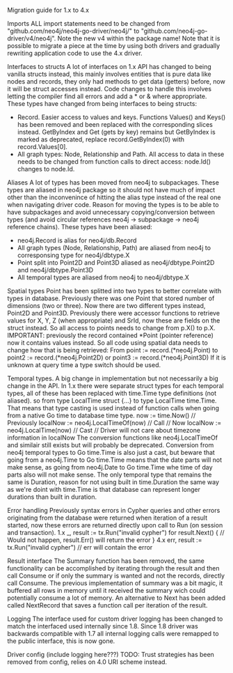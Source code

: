 Migration guide for 1.x to 4.x

Imports
ALL import statements need to be changed from "github.com/neo4j/neo4j-go-driver/neo4j/" to
"github.com/neo4j-go-driver/v4/neo4j". Note the new v4 within the package name! Note that it is
possible to migrate a piece at the time by using both drivers and gradually rewriting application
code to use the 4.x driver.

Interfaces to structs
A lot of interfaces on 1.x API has changed to being vanilla structs instead, this mainly involves
entities that is pure data like nodes and records, they only had methods to get data (getters) before,
now it will be struct accesses instead. Code changes to handle this involves letting the compiler find
all errors and add a * or & where appropriate.
These types have changed from being interfaces to being structs:
* Record. Easier access to values and keys. Functions Values() and Keys() has been removed and
been replaced with the corresponding slices instead. GetByIndex and Get (gets by key) remains
but GetByIndex is marked as deprecated, replace record.GetByIndex(0) with record.Values[0].
* All graph types: Node, Relationship and Path. All access to data in these needs to be changed
from function calls to direct access: node.Id() changes to node.Id.

Aliases
A lot of types has been moved from neo4j to subpackages. These types are aliased in neo4j package so
it should not have much of impact other than the inconvenince of hitting the alias type instead of the
real one  when navigating driver code. Reason for moving the types is to be able to have subpackages
and avoid unnecessary copying/conversion between types (and avoid circular references neo4j -> subpackage -> neo4j reference chains).
These types have been aliased:
* neo4j.Record is alias for neo4j/db.Record
* All graph types (Node, Relationship, Path) are aliased from neo4j to corresponsing type for neo4j/dbtype.X
* Point split into Point2D and Point3D aliased as neo4j/dbtype.Point2D and neo4j/dbtype.Point3D
* All temporal types are aliased from neo4j to neo4j/dbtype.X

Spatial types
Point has been splitted into two types to better correlate with types in database.
Previously there was one Point that stored number of dimensions (two or three). Now there are
two different types instead, Point2D and Point3D. Previously there were accessor functions to
retrieve values for X, Y, Z (when appropriate) and SrId, now these are fields on the struct
instead. So all access to points needs to change from p.X() to p.X. IMPORTANT: previously the record
contained *Point (pointer reference) now it contains values instead. So all code using spatial data
needs to change how that is being retrieved:
From point := record.(*neo4j.Point) to point2 := record.(*neo4j.Point2D) or point3 := record.(*neo4j.Point3D)
If it is unknown at query time a type switch should be used.

Temporal types.
A big change in implementation but not necessarily a big change in the API. In 1.x there were separate struct types for each temporal types, all of these has been replaced with time.Time type definitions (not aliased). so from type LocalTime struct {...} to type LocalTime time.Time. That means that type casting is used instead of function calls when going from a native Go time to database time type. 
    now := time.Now()
    // Previously
    localNow := neo4j.LocalTimeOf(now) // Call
    // Now
    localNow := neo4j.LocalTime(now) // Cast
    // Driver will not care about timezone information in localNow
The conversion functions like neo4j.LocalTimeOf and similair still exists but will probably be
deprecated.
Conversion from neo4j temporal types to Go time.Time is also just a cast, but beware that going
from a neo4j.Time to Go time.Time means that the date parts will not make sense, as going from
neo4j.Date to Go time.Time whe time of day parts also will not make sense.
The only temporal type that remains the same is Duration, reason for not using built in time.Duration
the same way as we're doint with time.Time is that database can represent longer durations than
built in duration.


Error handling
Previously syntax errors in Cypher queries and other errors originating from the database were
returned when iteration of a result started, now these errors are returned directly upon call
to Run (on session and transaction).
1.x
    _, result := tx.Run("invalid cypher")
    for result.Next() {
        // Would not happen, result.Err() will  return the error
    }
4.x
    err, result := tx.Run("invalid cypher")
    // err will contain the error

Result interface
The Summary function has been removed, the same functionality can be accomplished by iterating
through the result and then call Consume or if only the summary is wanted and not the records,
directly call Consume. The previous implementation of summary was a bit magic, it buffered all
rows in memory until it received the summary wich could potentially consume a lot of memory.
An alternative to Next has been added called NextRecord that saves a function call per iteration of
the result.

Logging
The interface used for custom driver logging has been changed to match the interfaced used
internally since 1.8. Since 1.8 driver was backwards compatible with 1.7 all internal logging
calls were remapped to the public interface, this is now gone.

Driver config (include logging here???)
TODO: Trust strategies has been removed from config, relies on 4.0 URI scheme instead.

